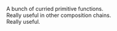
A bunch of curried primitive functions.  
Really useful in other composition chains.  
Really useful.
